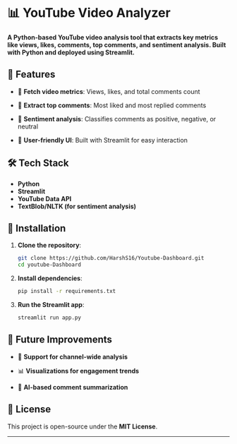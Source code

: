 # 📊 YouTube Video Analyzer

**A Python-based YouTube video analysis tool that extracts key metrics like views, likes, comments, top comments, and sentiment analysis. Built with Python and deployed using Streamlit.**

## 🚀 Features

- 🔹 **Fetch video metrics**: Views, likes, and total comments count

- 🔹 **Extract top comments**: Most liked and most replied comments

- 🔹 **Sentiment analysis**: Classifies comments as positive, negative, or neutral

- 🔹 **User-friendly UI**: Built with Streamlit for easy interaction

## 🛠️ Tech Stack

- **Python**
- **Streamlit**
- **YouTube Data API**
- **TextBlob/NLTK (for sentiment analysis)**

## 🎯 Installation

1. **Clone the repository**:

   ```bash
   git clone https://github.com/HarshS16/Youtube-Dashboard.git
   cd youtube-Dashboard
   ```

2. **Install dependencies**:

   ```bash
   pip install -r requirements.txt
   ```

3. **Run the Streamlit app**:
   
   ```bash
   streamlit run app.py
   ```

## 📌 Future Improvements

- 🎥 **Support for channel-wide analysis**

- 📊 **Visualizations for engagement trends**
  
- 🤖 **AI-based comment summarization**

## 📜 License

This project is open-source under the **MIT License**.

---
